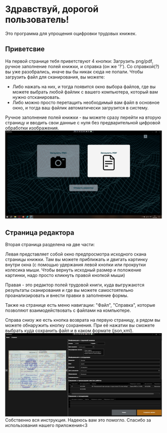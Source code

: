 # Здравствуй, дорогой пользователь!
Это программа для упрощения оцифровки трудовых книжек.
## Приветсвие
На первой странице тебя приветствуют 4 кнопки: Загрузить png/pdf, ручное заполнение полей книжки, и справка (он же '?').
  Со справкой(?) вы уже разобрались, иначе вы бы никак сюда не попали.
Чтобы загрузить файл для сканирования, вы можете:
  - Либо нажать на них, и тогда появится окно выбора файлов, где вы можете выбрать любой файлик с вашего компьютера, который вам нужно отсканировать.
  - Либо можно просто перетащить необходимый вам файл в основное окно, и тогда ваш файлик автоматически загрузится в систему.

  Ручное заполнение полей книжки - вы можете сразу перейти на вторую страницу и вводить свои данные с нуля без предварительной цифровой обработки изображения.
![1 страница "Приветсвие"](./media/Page1.png)
## Страница редактора

Вторая страница разделена на две части:

  Левая представляет собой окно предпросмотра исходного скана страницы книжки. Там вы можете приближать и двигать картинку внутри окна (с помощью удержания левой кнопки  или прокрутки колесика мыши. Чтобы вернуть исходный размер и положение картинки, надо просто кликнуть правой кнопкой мыши)

  Правая - это редактор полей трудовой книги, куда выгружаются результаты сканирования и где вы можете самостоятельно проанализировать и внести правки в заполнение формы.

  Также на странице есть меню навигации: "Файл", "Справка", которые позволяют взаимодействовать с файлами на компьютере.

Справа снизу же есть кнопка возврата на первую страницу, а рядом вы можете обнаружить кнопку сохранения. При её нажатии вы сможете выбрать куда сохранить файл и в каком формате (json,xml).
![2 страница "Редактор"](./media/Page2.jpg)
Собственно вся инструкция. Надеюсь вам это помогло. Спасибо за использования нашего приложения<3

